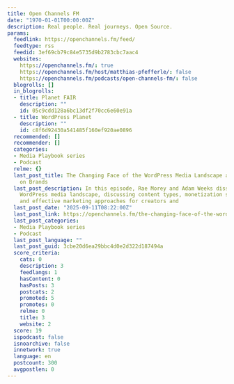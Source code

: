 ```yaml
---
title: Open Channels FM
date: "1970-01-01T00:00:00Z"
description: Real people. Real journeys. Open Source.
params:
  feedlink: https://openchannels.fm/feed/
  feedtype: rss
  feedid: 3ef69cb79c84e5735d9b2783cbc7aac4
  websites:
    https://openchannels.fm/: true
    https://openchannels.fm/host/matthias-pfefferle/: false
    https://openchannels.fm/podcasts/open-channels-fm/: false
  blogrolls: []
  in_blogrolls:
  - title: Planet FAIR
    description: ""
    id: 05c9cdd128a6bc13df2f70cc6e60e91a
  - title: WordPress Planet
    description: ""
    id: c8f6d92430a541485f160ef920ae0896
  recommended: []
  recommender: []
  categories:
  - Media Playbook series
  - Podcast
  relme: {}
  last_post_title: The Changing Face of the WordPress Media Landscape and Its Impact
    on Brands
  last_post_description: In this episode, Rae Morey and Adam Weeks dissect the intricate
    WordPress media landscape, discussing content types, monetization strategies,
    and effective marketing approaches for creators and
  last_post_date: "2025-09-11T08:22:00Z"
  last_post_link: https://openchannels.fm/the-changing-face-of-the-wordpress-media-landscape-and-its-impact-on-brands/
  last_post_categories:
  - Media Playbook series
  - Podcast
  last_post_language: ""
  last_post_guid: 3cbe20d6ea29bbc4d0e2d322d187494a
  score_criteria:
    cats: 0
    description: 3
    feedlangs: 1
    hasContent: 0
    hasPosts: 3
    postcats: 2
    promoted: 5
    promotes: 0
    relme: 0
    title: 3
    website: 2
  score: 19
  ispodcast: false
  isnoarchive: false
  innetwork: true
  language: en
  postcount: 300
  avgpostlen: 0
---
```

